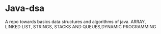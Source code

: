 # Java-dsa
A repo towards basics data structures and algorithms of java.
ARRAY, LINKED LIST, STRINGS, STACKS AND QUEUES,DYNAMIC PROGRAMMING
